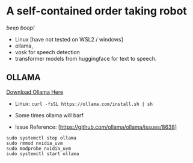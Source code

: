 # A self-contained order taking robot
_beep boop!_
- Linux [have not tested on WSL2 / windows]
- ollama, 
- vosk for speech detection 
- transformer models from huggingface for text to speech. 

## OLLAMA
[Download Ollama Here](https://ollama.com/download)

- Linux: `curl -fsSL https://ollama.com/install.sh | sh`

- Some times ollama will barf
- Issue Reference: [https://github.com/ollama/ollama/issues/8638]
```
sudo systemctl stop ollama
sudo rmmod nvidia_uvm
sudo modprobe nvidia_uvm
sudo systemctl start ollama

```
